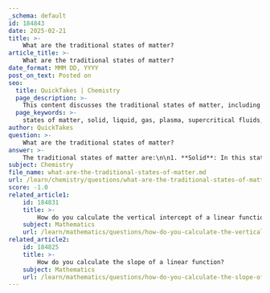 ```yaml
---
_schema: default
id: 184843
date: 2025-02-21
title: >-
    What are the traditional states of matter?
article_title: >-
    What are the traditional states of matter?
date_format: MMM DD, YYYY
post_on_text: Posted on
seo:
  title: QuickTakes | Chemistry
  page_description: >-
    This content discusses the traditional states of matter, including solids, liquids, and gases, as well as additional states such as plasma and supercritical fluids, highlighting their properties and significance.
  page_keywords: >-
    states of matter, solid, liquid, gas, plasma, supercritical fluids, particles, kinetic energy, intermolecular forces
author: QuickTakes
question: >-
    What are the traditional states of matter?
answer: >-
    The traditional states of matter are:\n\n1. **Solid**: In this state, particles are closely packed together in a fixed arrangement, which gives solids a definite shape and volume. The particles vibrate but do not move from their fixed positions.\n\n2. **Liquid**: Liquids have a definite volume but take the shape of their container. The particles are less tightly packed than in solids and can move past one another, allowing liquids to flow.\n\n3. **Gas**: Gases have neither a fixed shape nor a fixed volume. The particles are far apart and move freely, filling the entire volume of their container. This state is characterized by high kinetic energy and low intermolecular forces.\n\nIn addition to these traditional states, there are also other states of matter, such as:\n\n- **Plasma**: This state consists of ionized gases where electrons are separated from nuclei, resulting in a collection of charged particles. An example of plasma is the sun.\n\n- **Supercritical Fluids**: These exhibit properties of both gases and liquids and are used in various applications, such as extraction processes.\n\nUnderstanding these states of matter is crucial for studying the behavior of materials and their interactions at the molecular level.
subject: Chemistry
file_name: what-are-the-traditional-states-of-matter.md
url: /learn/chemistry/questions/what-are-the-traditional-states-of-matter
score: -1.0
related_article1:
    id: 184831
    title: >-
        How do you calculate the vertical intercept of a linear function?
    subject: Mathematics
    url: /learn/mathematics/questions/how-do-you-calculate-the-vertical-intercept-of-a-linear-function
related_article2:
    id: 184825
    title: >-
        How do you calculate the slope of a linear function?
    subject: Mathematics
    url: /learn/mathematics/questions/how-do-you-calculate-the-slope-of-a-linear-function
---
```


&nbsp;